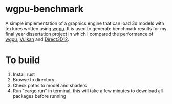 # wgpu-benchmark

A simple implementation of a graphics engine that can load 3d models with textures written using  [wgpu](https://github.com/gfx-rs/wgpu). It is used to generate benchmark results for my final year dissertation project in which I compared the performance of [wgpu](https://github.com/gfx-rs/wgpu), [Vulkan](https://github.com/KhronosGroup/Vulkan-Hpp) and [Direct3D12](https://github.com/microsoft/DirectX-Graphics-Samples).

# To build
1. Install rust
2. Browse to directory
3. Check paths to model and shaders
4. Run "cargo run" in terminal, this will take a few minutes to download all packages before running
